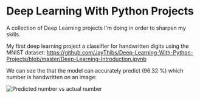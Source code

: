 # Deep Learning With Python Projects
A collection of Deep Learning projects I'm doing in order to sharpen my skills.

My first deep learning project a classifier for handwritten digits using the MNIST dataset: https://github.com/JayThibs/Deep-Learning-With-Python-Projects/blob/master/Deep-Learning-Introduction.ipynb

We can see the that the model can accurately predict (96.32 %) which number is handwritten on an image:

![Predicted number vs actual number](https://github.com/JayThibs/Deep-Learning-With-Python-Projects/blob/master/Screen%20Shot%202017-03-25%20at%205.27.55%20PM.png "Predicted number vs actual number")
